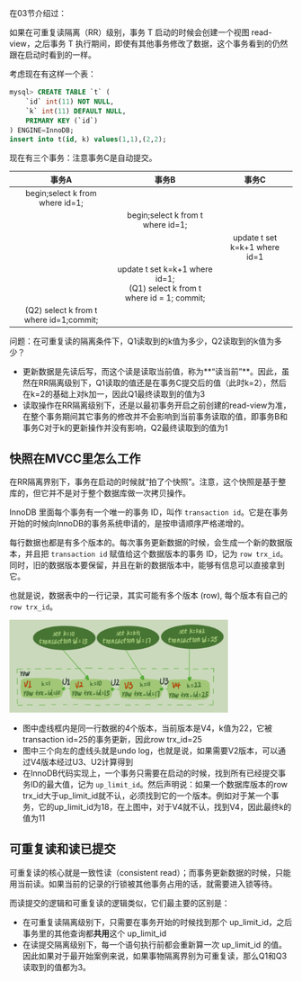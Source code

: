 在03节介绍过：

如果在可重复读隔离（RR）级别，事务 T 启动的时候会创建一个视图 read-view，之后事务 T 执行期间，即使有其他事务修改了数据，这个事务看到的仍然跟在启动时看到的一样。

考虑现在有这样一个表：

```sql
mysql> CREATE TABLE `t` (
    `id` int(11) NOT NULL,
    `k` int(11) DEFAULT NULL,
    PRIMARY KEY (`id`)
) ENGINE=InnoDB;
insert into t(id, k) values(1,1),(2,2);
```

现在有三个事务：注意事务C是自动提交。

|                  事务A                  |                            事务B                             |             事务C             |
| :-------------------------------------: | :----------------------------------------------------------: | :---------------------------: |
|     begin;select k from where id=1;     |                                                              |                               |
|                                         |              begin;select k from t where id=1;               |                               |
|                                         |                                                              | update t set k=k+1 where id=1 |
|                                         | update t set k=k+1 where id=1;   <br />(Q1) select k from t where id = 1; commit; |                               |
| (Q2) select k from t where id=1;commit; |                                                              |                               |

问题：在可重复读的隔离条件下，Q1读取到的k值为多少，Q2读取到的k值为多少？

- 更新数据是先读后写，而这个读是读取当前值，称为**“读当前”**。因此，虽然在RR隔离级别下，Q1读取的值还是在事务C提交后的值（此时k=2），然后在k=2的基础上对k加一，因此Q1最终读取到的值为3
- 读取操作在RR隔离级别下，还是以最初事务开启之前创建的read-view为准，在整个事务期间其它事务的修改并不会影响到当前事务读取的值，即事务B和事务C对于k的更新操作并没有影响，Q2最终读取到的值为1



## 快照在MVCC里怎么工作

在RR隔离界别下，事务在启动的时候就“拍了个快照”。注意，这个快照是基于整库的，但它并不是对于整个数据库做一次拷贝操作。

InnoDB 里面每个事务有一个唯一的事务 ID，叫作 `transaction id`。它是在事务开始的时候向InnoDB的事务系统申请的，是按申请顺序严格递增的。

每行数据也都是有多个版本的。每次事务更新数据的时候，会生成一个新的数据版本，并且把 `transaction id` 赋值给这个数据版本的事务 ID，记为 `row trx_id`。同时，旧的数据版本要保留，并且在新的数据版本中，能够有信息可以直接拿到它。

也就是说，数据表中的一行记录，其实可能有多个版本 (row), 每个版本有自己的 `row trx_id`。



<img src="../pics/行状态变更图.png" style="zoom:38%;" />

- 图中虚线框内是同一行数据的4个版本，当前版本是V4，k值为22，它被transaction id=25的事务更新，因此row trx_id=25
- 图中三个向左的虚线头就是undo log，也就是说，如果需要V2版本，可以通过V4版本经过U3、U2计算得到
- 在InnoDB代码实现上，一个事务只需要在启动的时候，找到所有已经提交事务ID的最大值，记为 `up_limit_id`。然后声明说：如果一个数据库版本的row trx_id大于up_limit_id就不认，必须找到它的一个版本。例如对于某一个事务，它的up_limit_id为18，在上图中，对于V4就不认，找到V4，因此最终k的值为11



## 可重复读和读已提交

可重复读的核心就是一致性读（consistent read）；而事务更新数据的时候，只能用当前读。如果当前的记录的行锁被其他事务占用的话，就需要进入锁等待。

而读提交的逻辑和可重复读的逻辑类似，它们最主要的区别是：

- 在可重复读隔离级别下，只需要在事务开始的时候找到那个 up_limit_id，之后事务里的其他查询都**共用**这个 up_limit_id
- 在读提交隔离级别下，每一个语句执行前都会重新算一次 up_limit_id 的值。因此如果对于最开始案例来说，如果事物隔离界别为可重复读，那么Q1和Q3读取到的值都为3。